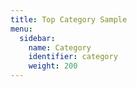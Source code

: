 ```yaml
---
title: Top Category Sample
menu:
  sidebar:
    name: Category
    identifier: category
    weight: 200
---
```

